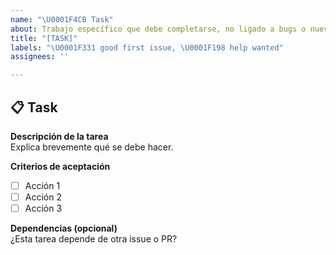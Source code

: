 ```yaml
---
name: "\U0001F4CB Task"
about: Trabajo específico que debe completarse, no ligado a bugs o nuevas funciones
title: "[TASK]"
labels: "\U0001F331 good first issue, \U0001F198 help wanted"
assignees: ''

---
```


## 📋 Task

**Descripción de la tarea**  
Explica brevemente qué se debe hacer.

**Criterios de aceptación**  
- [ ] Acción 1  
- [ ] Acción 2  
- [ ] Acción 3  

**Dependencias (opcional)**  
¿Esta tarea depende de otra issue o PR?
